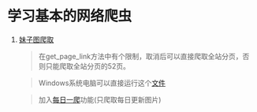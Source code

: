 # 学习基本的网络爬虫

1. [妹子图爬取](meizi_web_spider/spider_mm.py)  
    > 在get_page_link方法中有个限制，取消后可以直接爬取全站分页，否则只能爬取全站分页的52页。

    > Windows系统电脑可以直接运行这个[文件](meizi_web_spider/dist/spider_mm.exe)

    > 加入[每日一爬](meizi_web_spider/everyday_spider_mm.py)功能(只爬取每日更新图片)